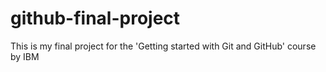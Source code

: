 # github-final-project
This is my final project for the 'Getting started with Git and GitHub' course by IBM
